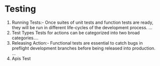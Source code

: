 # Testing
<ol>
<li>Running Tests:- Once suites of unit tests and function tests are ready, they will be run in different life-cycles of the development process. ...</li>
<li>Test Types Tests for actions can be categorized into two broad categories....</li> 
<li>Releasing Action:- Functional tests are essential to catch bugs in preflight development branches before being released into production. ...</li>
<li> Apis Test</li>
</ol
